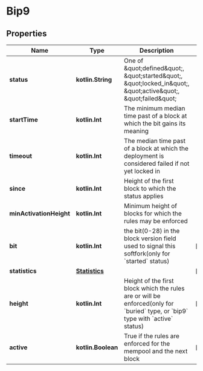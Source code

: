 
# Bip9

## Properties
Name | Type | Description | Notes
------------ | ------------- | ------------- | -------------
**status** | **kotlin.String** | One of \&quot;defined\&quot;, \&quot;started\&quot;, \&quot;locked_in\&quot;, \&quot;active\&quot;, \&quot;failed\&quot;  | 
**startTime** | **kotlin.Int** | The minimum median time past of a block at which the bit gains its meaning | 
**timeout** | **kotlin.Int** | The median time past of a block at which the deployment is considered failed if not yet locked in | 
**since** | **kotlin.Int** | Height of the first block to which the status applies | 
**minActivationHeight** | **kotlin.Int** | Minimum height of blocks for which the rules may be enforced | 
**bit** | **kotlin.Int** | the bit(0-28) in the block version field used to signal this softfork(only for &#x60;started&#x60; status) |  [optional]
**statistics** | [**Statistics**](Statistics.md) |  |  [optional]
**height** | **kotlin.Int** | Height of the first block which the rules are or will be enforced(only for &#x60;buried&#x60; type, or &#x60;bip9&#x60; type with &#x60;active&#x60; status) |  [optional]
**active** | **kotlin.Boolean** | True if the rules are enforced for the mempool and the next block |  [optional]



